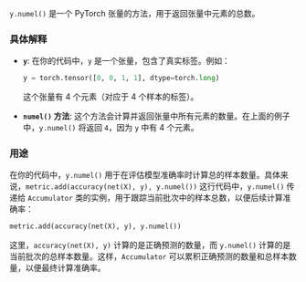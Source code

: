 `y.numel()` 是一个 PyTorch 张量的方法，用于返回张量中元素的总数。

### 具体解释

- **`y`**: 在你的代码中，`y` 是一个张量，包含了真实标签。例如：
  ```python
  y = torch.tensor([0, 0, 1, 1], dtype=torch.long)
  ```
  这个张量有 4 个元素（对应于 4 个样本的标签）。

- **`numel()` 方法**: 这个方法会计算并返回张量中所有元素的数量。在上面的例子中，`y.numel()` 将返回 `4`，因为 `y` 中有 4 个元素。

### 用途

在你的代码中，`y.numel()` 用于在评估模型准确率时计算总的样本数量。具体来说，`metric.add(accuracy(net(X), y), y.numel())` 这行代码中，`y.numel()` 传递给 `Accumulator` 类的实例，用于跟踪当前批次中的样本总数，以便后续计算准确率：

```python
metric.add(accuracy(net(X), y), y.numel())
```

这里，`accuracy(net(X), y)` 计算的是正确预测的数量，而 `y.numel()` 计算的是当前批次的总样本数量。这样，`Accumulator` 可以累积正确预测的数量和总样本数量，以便最终计算准确率。
